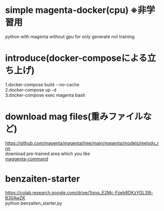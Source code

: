 # simple magenta-docker(cpu) ※非学習用
python with magenta without gpu
for only generate not training

# introduce(docker-composeによる立ち上げ)
1.docker-compose build --no-cache  
2.docker-compose up -d  
3.docker-compose exec magenta bash

# download mag files(重みファイルなど)
https://github.com/magenta/magenta/tree/main/magenta/models/melody_rnn  
download pre-trained area which you like  
[maggenta-command](./magenta_command.md)

# benzaiten-starter
https://colab.research.google.com/drive/1isnq_E2Mc-Fzeb8DKzYGL39l-B30AwZK  
python benzaiten_starter.py